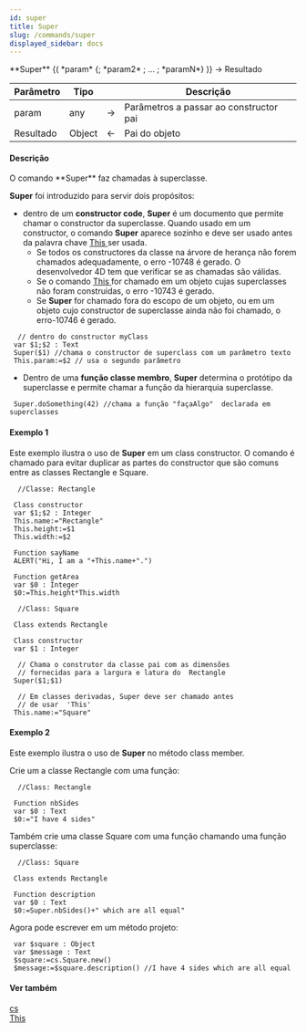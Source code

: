 ```yaml
---
id: super
title: Super
slug: /commands/super
displayed_sidebar: docs
---
```


<!--REF #_command_.Super.Syntax-->**Super** {( *param* {; *param2* ; ... ; *paramN*} )} -> Resultado<!-- END REF-->
<!--REF #_command_.Super.Params-->
| Parâmetro | Tipo |  | Descrição |
| --- | --- | --- | --- |
| param | any | &srarr; | Parâmetros a passar ao constructor pai |
| Resultado | Object | &larr; | Pai do objeto |

<!-- END REF-->

#### Descrição 

<!--REF #_command_.Super.Summary-->O comando **Super** faz chamadas à superclasse.<!-- END REF--> 

**Super** foi introduzido para servir dois propósitos:

* dentro de um **constructor code**, **Super** é um documento que permite chamar o constructor da superclasse. Quando usado em um constructor, o comando **Super** aparece sozinho e deve ser usado antes da palavra chave [This ](this.md) ser usada.
   * Se todos os constructores da classe na árvore de herança não forem chamados adequadamente, o erro -10748 é gerado. O desenvolvedor 4D tem que verificar se as chamadas são válidas.
   * Se o comando [This ](this.md) for chamado em um objeto cujas superclasses não foram construidas, o erro -10743 é gerado.
   * Se **Super** for chamado fora do escopo de um objeto, ou em um objeto cujo constructor de superclasse ainda não foi chamado, o erro-10746 é gerado.

```4d
  // dentro do constructor myClass
 var $1;$2 : Text
 Super($1) //chama o constructor de superclass com um parâmetro texto
 This.param:=$2 // usa o segundo parâmetro
```

* Dentro de uma **função classe membro**, **Super** determina o protótipo da superclasse e permite chamar a função da hierarquia superclasse.

```4d
 Super.doSomething(42) //chama a função "façaAlgo"  declarada em superclasses
```

#### Exemplo 1 

Este exemplo ilustra o uso de **Super** em um class constructor. O comando é chamado para evitar duplicar as partes do constructor que são comuns entre as classes Rectangle e Square.

```4d
  //Classe: Rectangle
 
 Class constructor
 var $1;$2 : Integer
 This.name:="Rectangle"
 This.height:=$1
 This.width:=$2
 
 Function sayName
 ALERT("Hi, I am a "+This.name+".")
 
 Function getArea
 var $0 : Integer
 $0:=This.height*This.width
```

```4d
  //Class: Square
 
 Class extends Rectangle
 
 Class constructor
 var $1 : Integer
 
  // Chama o construtor da classe pai com as dimensões
  // fornecidas para a largura e latura do  Rectangle
 Super($1;$1)
 
  // Em classes derivadas, Super deve ser chamado antes
  // de usar  'This'
 This.name:="Square"
```

#### Exemplo 2 

Este exemplo ilustra o uso de **Super** no método class member. 

Crie um a classe Rectangle com uma função:

```4d
  //Class: Rectangle
 
 Function nbSides
 var $0 : Text
 $0:="I have 4 sides"
```

Também crie uma classe Square com uma função chamando uma função superclasse:

```4d
  //Class: Square
 
 Class extends Rectangle
 
 Function description
 var $0 : Text
 $0:=Super.nbSides()+" which are all equal"
```

Agora pode escrever em um método projeto:

```4d
 var $square : Object
 var $message : Text
 $square:=cs.Square.new()
 $message:=$square.description() //I have 4 sides which are all equal
```

#### Ver também 

[cs](cs.md)  
[This ](this.md)  